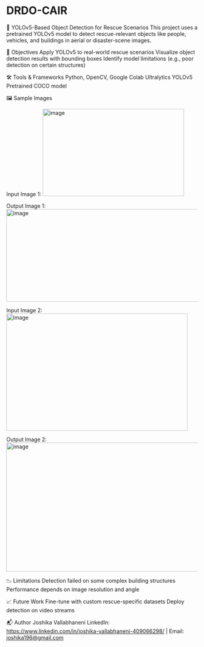 # DRDO-CAIR

🧠 YOLOv5-Based Object Detection for Rescue Scenarios
This project uses a pretrained YOLOv5 model to detect rescue-relevant objects like people, vehicles, and buildings in aerial or disaster-scene images.

📌 Objectives
Apply YOLOv5 to real-world rescue scenarios
Visualize object detection results with bounding boxes
Identify model limitations (e.g., poor detection on certain structures)

🛠️ Tools & Frameworks
Python, OpenCV, Google Colab
Ultralytics YOLOv5
Pretrained COCO model


🖼️ Sample Images

Input Image 1:
<img width="372" height="230" alt="image" src="https://github.com/user-attachments/assets/d7bcaebf-c476-4a44-8116-4e9bf30d1328" />

Output Image 1:
<img width="729" height="244" alt="image" src="https://github.com/user-attachments/assets/8cbada8f-b19c-4f1f-992a-c6fd6c1b46aa" />

Input Image 2:
<img width="477" height="309" alt="image" src="https://github.com/user-attachments/assets/ef7173c4-7c38-45f3-b174-e84b5d8565da" />

Output Image 2:
<img width="726" height="340" alt="image" src="https://github.com/user-attachments/assets/6c009703-09c2-4381-9369-0e7c0cf60bf5" />


📉 Limitations
Detection failed on some complex building structures
Performance depends on image resolution and angle

📈 Future Work
Fine-tune with custom rescue-specific datasets
Deploy detection on video streams

📬 Author
Joshika Vallabhaneni
LinkedIn: https://www.linkedin.com/in/joshika-vallabhaneni-409066298/ | Email: joshika196@gmail.com
